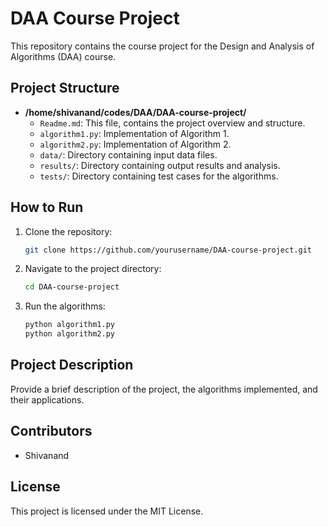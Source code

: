 # DAA Course Project

This repository contains the course project for the Design and Analysis of Algorithms (DAA) course.

## Project Structure

- **/home/shivanand/codes/DAA/DAA-course-project/**
    - `Readme.md`: This file, contains the project overview and structure.
    - `algorithm1.py`: Implementation of Algorithm 1.
    - `algorithm2.py`: Implementation of Algorithm 2.
    - `data/`: Directory containing input data files.
    - `results/`: Directory containing output results and analysis.
    - `tests/`: Directory containing test cases for the algorithms.

## How to Run

1. Clone the repository:
     ```bash
     git clone https://github.com/yourusername/DAA-course-project.git
     ```
2. Navigate to the project directory:
     ```bash
     cd DAA-course-project
     ```
3. Run the algorithms:
     ```bash
     python algorithm1.py
     python algorithm2.py
     ```

## Project Description

Provide a brief description of the project, the algorithms implemented, and their applications.

## Contributors

- Shivanand

## License

This project is licensed under the MIT License.